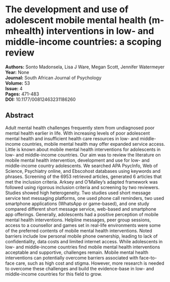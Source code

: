 # The development and use of adolescent mobile mental health (m-mhealth) interventions in low- and middle-income countries: a scoping review

**Authors:** Sonto Madonsela, Lisa J Ware, Megan Scott, Jennifer Watermeyer  
**Year:** None  
**Journal:** South African Journal of Psychology  
**Volume:** 53  
**Issue:** 4  
**Pages:** 471-483  
**DOI:** 10.1177/00812463231186260  

## Abstract
Adult mental health challenges frequently stem from undiagnosed poor mental health earlier in life. With increasing levels of poor adolescent mental health and insufficient health care resources in low- and middle-income countries, mobile mental health may offer expanded service access. Little is known about mobile mental health interventions for adolescents in low- and middle-income countries. Our aim was to review the literature on mobile mental health intervention, development and use for low- and middle-income country adolescents. We searched APA PsycInfo, Web of Science, Psychiatry online, and Ebscohost databases using keywords and phrases. Screening of the 6953 retrieved articles, generated 6 articles that met the inclusion criteria. Arksey and O’Malley’s adapted framework was followed using rigorous inclusion criteria and screening by two reviewers. Studies showed high heterogeneity. Two studies used short message service text messaging platforms, one used phone call reminders, two used smartphone applications (WhatsApp or game-based), and one study compared different short message service, web-based and smartphone app offerings. Generally, adolescents had a positive perception of mobile mental health interventions. Helpline messages, peer group sessions, access to a counsellor and games set in real-life environments were some of the preferred contents of mobile mental health interventions. Noted barriers include low personal mobile phone ownership, leading to lack of confidentiality, data costs and limited internet access. While adolescents in low- and middle-income countries find mobile mental health interventions acceptable and supportive, challenges remain. Mobile mental health interventions can potentially overcome barriers associated with face-to-face care, such as high cost and stigma. However, more research is needed to overcome these challenges and build the evidence-base in low- and middle-income countries for this field to grow.

